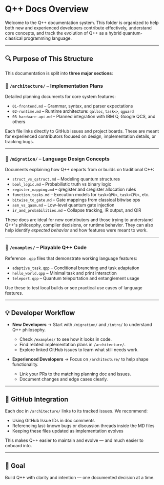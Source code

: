 # Q++ Docs Overview

Welcome to the Q++ documentation system. This folder is organized to help both new and experienced developers contribute effectively, understand core concepts, and track the evolution of Q++ as a hybrid quantum-classical programming language.

---

## 🔍 Purpose of This Structure

This documentation is split into **three major sections**:

### 📐 `/architecture/` – Implementation Plans
Detailed planning documents for core system features:
- `01-frontend.md` – Grammar, syntax, and parser expectations
- `02-runtime.md` – Runtime architecture: `qalloc`, `task<>`, `qguard`
- `03-hardware-api.md` – Planned integration with IBM Q, Google QCS, and others

Each file links directly to GitHub issues and project boards. These are meant for experienced contributors focused on design, implementation details, or tracking bugs.

---

### 🧠 `/migration/` – Language Design Concepts
Documents explaining how Q++ departs from or builds on traditional C++:
- `struct_vs_qstruct.md` – Modeling quantum structures
- `bool_logic.md` – Probabilistic truth vs binary logic
- `register_mapping.md` – qregister and cregister allocation rules
- `function_tasks.md` – Execution models for `task<QPU>`, `task<CPU>`, etc.
- `bitwise_to_gate.md` – Gate mappings from classical bitwise ops
- `asm_vs_qasm.md` – Low-level quantum gate injection
- `ir_and_probabilities.md` – Collapse tracking, IR output, and QIR

These docs are ideal for new contributors and those trying to understand Q++'s philosophy, compiler decisions, or runtime behavior. They can also help identify *expected behavior* and how features were meant to work.

---

### 🧪 `/examples/` – Playable Q++ Code
Reference `.qpp` files that demonstrate working language features:
- `adaptive_task.qpp` – Conditional branching and task adaptation
- `hello_world.qpp` – Minimal task and print interaction
- `teleport.qpp` – Quantum teleportation and entanglement usage

Use these to test local builds or see practical use cases of language features.

---

## 💡 Developer Workflow

- **New Developers** → Start with `/migration/` and `/intro/` to understand Q++ philosophy.
  - Check `/examples/` to see how it looks in code.
  - Find related implementation plans in `/architecture/`.
  - Explore linked GitHub issues to learn what still needs work.

- **Experienced Developers** → Focus on `/architecture/` to help shape functionality.
  - Link your PRs to the matching planning doc and issues.
  - Document changes and edge cases clearly.

---

## 🔗 GitHub Integration

Each doc in `/architecture/` links to its tracked issues. We recommend:
- Using GitHub Issue IDs in doc comments
- Referencing last-known bugs or discussion threads inside the MD files
- Keeping these files updated as implementation evolves

This makes Q++ easier to maintain and evolve — and much easier to onboard into.

---

## 🌱 Goal

Build Q++ with clarity and intention — one documented decision at a time.

